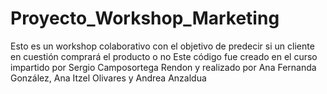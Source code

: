 # Proyecto_Workshop_Marketing
Esto es un workshop colaborativo con el objetivo de predecir si un cliente en cuestión comprará el producto o no
Este código fue creado en el curso impartido por Sergio Camposortega Rendon y realizado por Ana Fernanda González, Ana Itzel Olivares y Andrea Anzaldua
